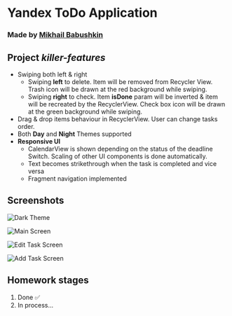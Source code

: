 # Yandex ToDo Application
### Made by [Mikhail Babushkin](https://github.com/AlexCawl)

## Project *killer-features*
- Swiping both left & right
    - Swiping **left** to delete. Item will be removed from Recycler View. Trash icon will be drawn at the red background while swiping.
    - Swiping **right** to check. Item **isDone** param will be inverted & item will be recreated by the RecyclerView. Check box icon will be drawn at the green background while swiping.
- Drag & drop items behaviour in RecyclerView. User can change tasks order.
- Both **Day** and **Night** Themes supported
- **Responsive UI**
    - CalendarView is shown depending on the status of the deadline Switch. Scaling of other UI components is done automatically.
    - Text becomes strikethrough when the task is completed and vice versa
    - Fragment navigation implemented

## Screenshots

![Dark Theme](ScreenshotDarkTheme.png)

![Main Screen](ScreenshotMainScreen.png)

![Edit Task Screen](ScreenshotEditTask.png)

![Add Task Screen](ScreenshotAddTask.png)

## Homework stages
1. Done ✅
2. In process...
